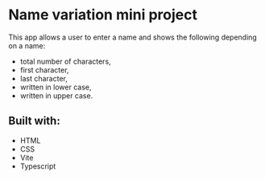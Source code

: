 # Name variation mini project

This app allows a user to enter a name and shows the following depending on a name:

- total number of characters,
- first character,
- last character,
- written in lower case,
- written in upper case.

## Built with:

- HTML
- CSS
- Vite
- Typescript
